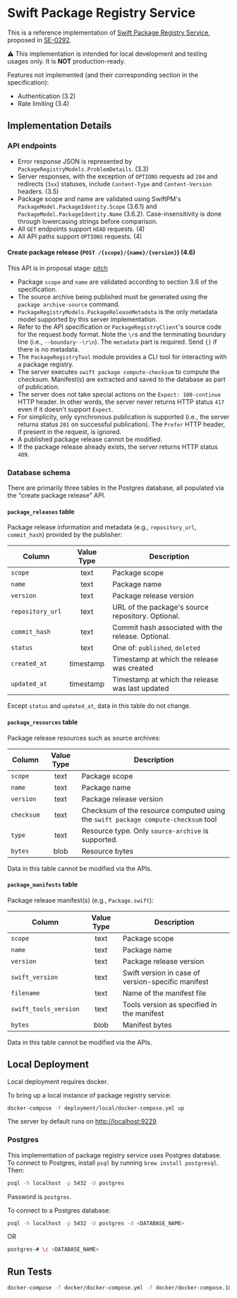 # Swift Package Registry Service

This is a reference implementation of [Swift Package Registry Service](https://github.com/apple/swift-package-manager/blob/main/Documentation/Registry.md),
proposed in [SE-0292](https://github.com/apple/swift-evolution/blob/main/proposals/0292-package-registry-service.md).

:warning: This implementation is intended for local development and testing usages only. It is **NOT** production-ready.

Features not implemented (and their corresponding section in the specification):
- Authentication (3.2)
- Rate limiting (3.4)

## Implementation Details

### API endpoints

- Error response JSON is represented by `PackageRegistryModels.ProblemDetails`. (3.3)
- Server responses, with the exception of `OPTIONS` requests ad  `204` and redirects (`3xx`) statuses, include `Content-Type` and `Content-Version` headers. (3.5)
- Package scope and name are validated using SwiftPM's `PackageModel.PackageIdentity.Scope` (3.6.1) and `PackageModel.PackageIdentity.Name` (3.6.2). Case-insensitivity is done through lowercasing strings before comparison.
- All `GET` endpoints support `HEAD` requests. (4)
- All API paths support `OPTIONS` requests. (4)

#### Create package release (`POST /{scope}/{name}/{version}`) (4.6) 

This API is in proposal stage: [pitch](https://forums.swift.org/t/package-registry-service-publish-endpoint/51067)

- Package `scope` and `name` are validated according to section 3.6 of the specification. 
- The source archive being published must be generated using the `package archive-source` command.
- `PackageRegistryModels.PackageReleaseMetadata` is the only metadata model supported by this server implementation. 
- Refer to the API specification or `PackageRegistryClient`'s source code for the request body format. Note the `\r`s and the terminating boundary line (i.e., `--boundary--\r\n`). The `metadata` part is required. Send `{}` if there is no metadata.
- The `PackageRegistryTool` module provides a CLI tool for interacting with a package registry. 
- The server executes `swift package compute-checksum` to compute the checksum. Manifest(s) are extracted and saved to the database as part of publication.
- The server does not take special actions on the `Expect: 100-continue` HTTP header. In other words, the server never returns HTTP status `417` even if it doesn't support `Expect`.
- For simplicity, only synchronous publication is supported (i.e., the server returns status `201` on successful publication). The `Prefer` HTTP header, if present in the request, is ignored.
- A published package release cannot be modified.
- If the package release already exists, the server returns HTTP status `409`.

### Database schema

There are primarily three tables in the Postgres database, all populated via the "create package release" API.

#### `package_releases` table

Package release information and metadata (e.g., `repository_url`, `commit_hash`) provided by the publisher:

| Column               | Value Type       | Description                                           |
| -------------------- |:----------------:| ----------------------------------------------------- |
| `scope`              | text             | Package scope                                         |
| `name`               | text             | Package name                                          |
| `version`            | text             | Package release version                               |
| `repository_url`     | text             | URL of the package's source repository. Optional.     |
| `commit_hash`        | text             | Commit hash associated with the release. Optional.    |
| `status`             | text             | One of: `published`, `deleted`                        |
| `created_at`         | timestamp        | Timestamp at which the release was created            |
| `updated_at`         | timestamp        | Timestamp at which the release was last updated       |

Except `status` and `updated_at`, data in this table do not change.

#### `package_resources` table

Package release resources such as source archives:

| Column               | Value Type       | Description                                           |
| -------------------- |:----------------:| ----------------------------------------------------- |
| `scope`              | text             | Package scope                                         |
| `name`               | text             | Package name                                          |
| `version`            | text             | Package release version                               |
| `checksum`           | text             | Checksum of the resource computed using the `swift package compute-checksum` tool |
| `type`               | text             | Resource type. Only `source-archive` is supported.    |
| `bytes`              | blob             | Resource bytes                                        |

Data in this table cannot be modified via the APIs.

#### `package_manifests` table

Package release manifest(s) (e.g., `Package.swift`):

| Column                  | Value Type       | Description                                           |
| ----------------------- |:----------------:| ----------------------------------------------------- |
| `scope`                 | text             | Package scope                                         |
| `name`                  | text             | Package name                                          |
| `version`               | text             | Package release version                               |
| `swift_version`         | text             | Swift version in case of version-specific manifest    |
| `filename`              | text             | Name of the manifest file                             |
| `swift_tools_version`   | text             | Tools version as specified in the manifest            |
| `bytes`                 | blob             | Manifest bytes                                        |

Data in this table cannot be modified via the APIs.

## Local Deployment

Local deployment requires docker.

To bring up a local instance of package registry service:

```bash
docker-compose -f deployment/local/docker-compose.yml up
```

The server by default runs on [http://localhost:9229](http://localhost:9229).

### Postgres

This implementation of package registry service uses Postgres database. To connect to Postgres, install `psql` by running
`brew install postgresql`. Then:

```bash
psql -h localhost -p 5432 -U postgres
```

Password is `postgres`.

To connect to a Postgres database:

```bash
psql -h localhost -p 5432 -U postgres -d <DATABASE_NAME>
```

OR

```bash
postgres-# \c <DATABASE_NAME>
```

## Run Tests

```bash
docker-compose -f docker/docker-compose.yml -f docker/docker-compose.1804.54.yml run test-registry
```
